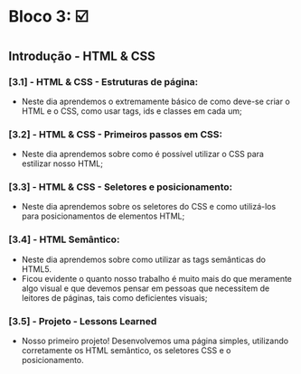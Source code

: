 # Bloco 3: :ballot_box_with_check:

## Introdução - HTML & CSS

### [3.1] - HTML & CSS - Estruturas de página:
- Neste dia aprendemos o extremamente básico de como deve-se criar o HTML e o CSS, como usar tags, ids e classes em cada um;

### [3.2] - HTML & CSS - Primeiros passos em CSS:
- Neste dia aprendemos sobre como é possível utilizar o CSS para estilizar nosso HTML;

### [3.3] - HTML & CSS - Seletores e posicionamento:
- Neste dia aprendemos sobre os seletores do CSS e como utilizá-los para posicionamentos de elementos HTML;

### [3.4] - HTML Semântico:
- Neste dia aprendemos sobre como utilizar as tags semânticas do HTML5.
- Ficou evidente o quanto nosso trabalho é muito mais do que meramente algo visual e que devemos pensar em pessoas que necessitem de leitores de páginas, tais como deficientes visuais;

### [3.5] - Projeto - Lessons Learned
- Nosso primeiro projeto! Desenvolvemos uma página simples, utilizando corretamente os HTML semântico, os seletores CSS e o posicionamento.
